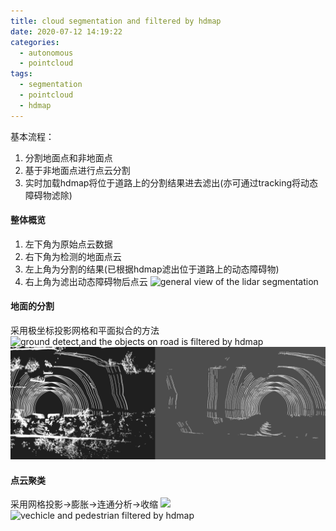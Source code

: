 ```yaml
---
title: cloud segmentation and filtered by hdmap
date: 2020-07-12 14:19:22
categories: 
  - autonomous
  - pointcloud
tags:
  - segmentation
  - pointcloud
  - hdmap
---
```

基本流程：
1. 分割地面点和非地面点
2. 基于非地面点进行点云分割
3. 实时加载hdmap将位于道路上的分割结果进去滤出(亦可通过tracking将动态障碍物滤除)
<!-- more -->
#### 整体概览
1. 左下角为原始点云数据
2. 右下角为检测的地面点云
3. 左上角为分割的结果(已根据hdmap滤出位于道路上的动态障碍物)
4. 右上角为滤出动态障碍物后点云
![general view of the lidar segmentation](/images/autonomous/cloud_segmentation/hdmap_filter/general_viewer.gif)
#### 地面的分割
采用极坐标投影网格和平面拟合的方法
![ground detect,and the objects on road is filtered by hdmap](/images/autonomous/cloud_segmentation/hdmap_filter/ground_detect.mp4.gif)
![the detail of ground detection](/images/autonomous/cloud_segmentation/hdmap_filter/ground_detect.png)
#### 点云聚类
采用网格投影->膨胀->连通分析->收缩
![](/images/autonomous/cloud_segmentation/hdmap_filter/objs_filtered0_byhdmap.mp4.gif)
![vechicle and pedestrian filtered by hdmap](/images/autonomous/cloud_segmentation/hdmap_filter/objs_filtered_byhdmap.mp4.gif)
